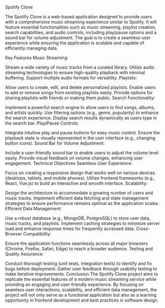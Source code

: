 Spotify Clone

The Spotify Clone is a web-based application designed to provide users with a comprehensive music streaming experience similar to Spotify. It will feature essential functionalities such as music streaming, playlist creation, search capabilities, and audio controls, including play/pause options and a sound bar for volume adjustment. The goal is to create a seamless user experience while ensuring the application is scalable and capable of efficiently managing data.

Key Features
Music Streaming:

Stream a wide variety of music tracks from a curated library.
Utilize audio streaming technologies to ensure high-quality playback with minimal buffering.
Support multiple audio formats for versatility.
Playlists:

Allow users to create, edit, and delete personalized playlists.
Enable users to add or remove songs from existing playlists easily.
Provide options for sharing playlists with friends or making them public.
Search Functionality:

Implement a powerful search engine to allow users to find songs, albums, and artists quickly.
Use filtering options (e.g., genre, popularity) to enhance the search experience.
Display search results dynamically as users type in the search bar.
Play/Pause Controls:

Integrate intuitive play and pause buttons for easy music control.
Ensure the playback state is visually represented in the user interface (e.g., changing button icons).
Sound Bar for Volume Adjustment:

Include a user-friendly sound bar to enable users to adjust the volume level easily.
Provide visual feedback on volume changes, enhancing user engagement.
Technical Objectives
Seamless User Experience:

Focus on creating a responsive design that works well on various devices (desktops, tablets, and mobile phones).
Utilize frontend frameworks (e.g., React, Vue.js) to build an interactive and smooth interface.
Scalability:

Design the architecture to accommodate a growing number of users and music tracks.
Implement efficient data fetching and state management strategies to ensure performance remains optimal as the application scales.
Efficient Data Management:

Use a robust database (e.g., MongoDB, PostgreSQL) to store user data, music tracks, and playlists.
Implement caching strategies to minimize server load and enhance response times for frequently accessed data.
Cross-Browser Compatibility:

Ensure the application functions seamlessly across all major browsers (Chrome, Firefox, Safari, Edge) to reach a broader audience.
Testing and Quality Assurance:

Conduct thorough testing (unit tests, integration tests) to identify and fix bugs before deployment.
Gather user feedback through usability testing to make iterative improvements.
Conclusion
The Spotify Clone project aims to replicate the essential features of a modern music streaming service while providing an engaging and user-friendly experience. By focusing on seamless user interactions, scalability, and efficient data management, the project will not only serve as a functional application but also as a learning opportunity in frontend development and best practices in software design.
